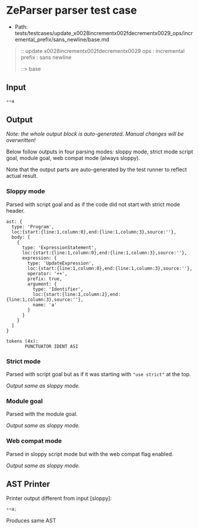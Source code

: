 # ZeParser parser test case

- Path: tests/testcases/update_x0028incrementx002fdecrementx0029_ops/incremental_prefix/sans_newline/base.md

> :: update x0028incrementx002fdecrementx0029 ops : incremental prefix : sans newline
>
> ::> base

## Input

`````js
++a
`````

## Output

_Note: the whole output block is auto-generated. Manual changes will be overwritten!_

Below follow outputs in four parsing modes: sloppy mode, strict mode script goal, module goal, web compat mode (always sloppy).

Note that the output parts are auto-generated by the test runner to reflect actual result.

### Sloppy mode

Parsed with script goal and as if the code did not start with strict mode header.

`````
ast: {
  type: 'Program',
  loc:{start:{line:1,column:0},end:{line:1,column:3},source:''},
  body: [
    {
      type: 'ExpressionStatement',
      loc:{start:{line:1,column:0},end:{line:1,column:3},source:''},
      expression: {
        type: 'UpdateExpression',
        loc:{start:{line:1,column:0},end:{line:1,column:3},source:''},
        operator: '++',
        prefix: true,
        argument: {
          type: 'Identifier',
          loc:{start:{line:1,column:2},end:{line:1,column:3},source:''},
          name: 'a'
        }
      }
    }
  ]
}

tokens (4x):
       PUNCTUATOR IDENT ASI
`````

### Strict mode

Parsed with script goal but as if it was starting with `"use strict"` at the top.

_Output same as sloppy mode._

### Module goal

Parsed with the module goal.

_Output same as sloppy mode._

### Web compat mode

Parsed in sloppy script mode but with the web compat flag enabled.

_Output same as sloppy mode._

## AST Printer

Printer output different from input [sloppy]:

````js
++a;
````

Produces same AST
